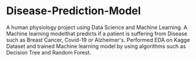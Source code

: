 # Disease-Prediction-Model
A human physiology project using Data Science and Machine Learning.
A Machine learning modelthat predicts if a patient is suffering from Disease such as Breast Cancer, Covid-19 or Alzheimer's.
Performed EDA on Kagge Dataset and trained Machine learning model by using algorithms such as Decision Tree and Random Forest.
